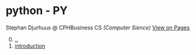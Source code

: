 # python - PY
Stephan Djurhuus @ CPHBusiness CS *(Computer Sience)*
<a id='vop' href='https://stephan-mdd.github.io/CPHBusiness-CS.S4.19/'>View on Pages</a>

0. [..](../../README.md)
1. [introduction](01-introduktion.md)